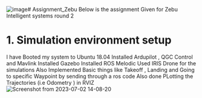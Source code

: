 ![image](https://github.com/SampathGanesh01/Assignment_Zebu/assets/84275114/d9490abd-40ce-480e-bf62-69489cca7fb4)# Assignment_Zebu
Below is the assignment Given for Zebu Intelligent systems round 2 

# 1. Simulation environment setup
I have Booted my system to Ubuntu 18.04 
Installed Ardupilot , QGC Control and Mavlink 
Installed Gazebo 
Installed ROS Melodic 
Used IRIS Drone for the simulations 
Also Implemented Basic things like Takeoff , Landing and Going to specific Waypoint by sending through a ros code 
Also done PLotting the Trajectories (i.e Odometry ) in RVIZ 
![Screenshot from 2023-07-02 14-08-20](https://github.com/SampathGanesh01/Assignment_Zebu/assets/84275114/d69cff4b-28fe-4fbb-a2bc-79345d61e8c2)
